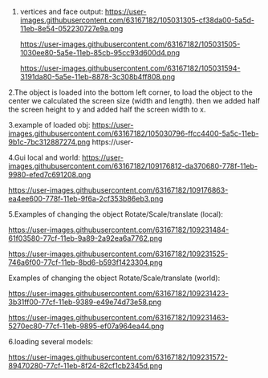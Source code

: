 1.  vertices and face output:
    https://user-images.githubusercontent.com/63167182/105031305-cf38da00-5a5d-11eb-8e54-052230727e9a.png  

    https://user-images.githubusercontent.com/63167182/105031505-1030ee80-5a5e-11eb-85cb-95cc93d600d4.png
    
    https://user-images.githubusercontent.com/63167182/105031594-3191da80-5a5e-11eb-8878-3c308b4ff808.png


2.The object is loaded into the bottom left corner, to load the object to the center we calculated the screen size (width and length).
 then we added half the screen height to y and added half the screen width to x.
 
3.example of loaded obj:
  https://user-images.githubusercontent.com/63167182/105030796-ffcc4400-5a5c-11eb-9b1c-7bc312887274.png https://user-

4.Gui local and world:
  https://user-images.githubusercontent.com/63167182/109176812-da370680-778f-11eb-9980-efed7c691208.png

  https://user-images.githubusercontent.com/63167182/109176863-ea4ee600-778f-11eb-9f6a-2cf353b86eb3.png
  
5.Examples of changing the object Rotate/Scale/translate (local):

  https://user-images.githubusercontent.com/63167182/109231484-61f03580-77cf-11eb-9a89-2a92ea6a7762.png
  
  https://user-images.githubusercontent.com/63167182/109231525-746a6f00-77cf-11eb-8bd6-b593f1423304.png

  Examples of changing the object Rotate/Scale/translate (world):
  
  https://user-images.githubusercontent.com/63167182/109231423-3b31ff00-77cf-11eb-9389-e49e74d73e58.png
  
  https://user-images.githubusercontent.com/63167182/109231463-5270ec80-77cf-11eb-9895-ef07a964ea44.png
  
6.loading several models:  

  https://user-images.githubusercontent.com/63167182/109231572-89470280-77cf-11eb-8f24-82cf1cb2345d.png
    

    
